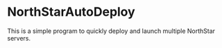 # NorthStarAutoDeploy
This is a simple program to quickly deploy and launch multiple NorthStar servers.
